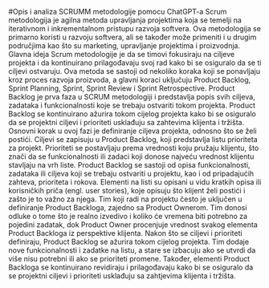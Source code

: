 #Opis i analiza SCRUMM metodologije pomocu ChatGPT-a
Scrum metodologija je agilna metoda upravljanja projektima koja se temelji na 
iterativnom i inkrementalnom pristupu razvoja softvera. Ova metodologija se 
primarno koristi u razvoju softvera, ali se također može primeniti i u drugim 
područjima kao što su marketing, upravljanje projektima i proizvodnja.
Glavna ideja Scrum metodologije je da se timovi fokusiraju na ciljeve projekta i 
da kontinuirano prilagođavaju svoj rad kako bi se osiguralo da se ti ciljevi 
ostvaruju. Ova metoda se sastoji od nekoliko koraka koji se ponavljaju kroz 
proces razvoja proizvoda, a glavni koraci uključuju Product Backlog, Sprint 
Planning, Sprint, Sprint Review i Sprint Retrospective.
Product Backlog je prva faza u SCRUM metodologiji i predstavlja popis svih 
ciljeva, zadataka i funkcionalnosti koje se trebaju ostvariti tokom projekta. 
Product Backlog se kontinuirano ažurira tokom cijelog projekta kako bi se 
osiguralo da se projektni ciljevi i prioriteti usklađuju sa zahtevima klijenta i tržišta. 
Osnovni korak u ovoj fazi je definiranje ciljeva projekta, odnosno što se želi 
postići. 
Ciljevi se zapisuju u Product Backlog, koji predstavlja listu prioriteta za projekt. 
Prioriteti se postavljaju prema vrednosti koju pružaju klijentu, što znači da se 
funkcionalnosti ili zadaci koji donose najveću vrednost klijentu stavljaju na vrh 
liste.
Product Backlog se sastoji od opisa funkcionalnosti, zadataka ili ciljeva koji se 
trebaju ostvariti u projektu, kao i od pripadajućih zahteva, prioriteta i rokova. 
Elementi na listi su opisani u vidu kratkih opisa ili korisničkih priča (engl. user 
stories), koje opisuju što klijent želi postići i zašto je to važno za njega.
Tim koji radi na projektu često je uključen u definiranje Product Backloga, 
zajedno sa Product Ownerom. Tim donosi odluke o tome što je realno izvedivo i 
koliko će vremena biti potrebno za pojedini zadatak, dok Product Owner 
procenjuje vrednost svakog elementa Product Backloga iz perspektive klijenta.
Nakon što se ciljevi i prioriteti definiraju, Product Backlog se ažurira tokom cijelog 
projekta. Tim dodaje nove funkcionalnosti i zadatke na listu, a stare se izbacuju 
ako se utvrdi da više nisu potrebni ili ako se prioriteti promene. Također, elementi 
Product Backloga se kontinuirano revidiraju i prilagođavaju kako bi se osiguralo 
da se projektni ciljevi i prioriteti usklađuju sa zahtjevima klijenta i tržišta.